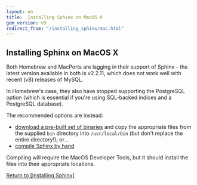 ```yaml
---
layout: en
title:  Installing Sphinx on MacOS X
gem_version: v5
redirect_from: "/installing_sphinx/mac.html"
---
```


## Installing Sphinx on MacOS X

Both Homebrew and MacPorts are lagging in their support of Sphinx - the latest version available in both is v2.2.11, which does not work well with recent (v8) releases of MySQL.

In Homebrew's case, they also have stopped supporting the PostgreSQL option (which is essential if you're using SQL-backed indices and a PostgreSQL database).

The recommended options are instead:

* [download a pre-built set of binaries](http://sphinxsearch.com/downloads/current/) and copy the appropriate files from the supplied `bin` directory into `/usr/local/bin` (but don't replace the entire directory!); or…
* [compile Sphinx by hand](../installing_sphinx.html#compiling-sphinx-manually)

Compiling will require the MacOS Developer Tools, but it should install the files into their appropriate locations.

[Return to [Installing Sphinx]](/thinking-sphinx/installing_sphinx.html)
